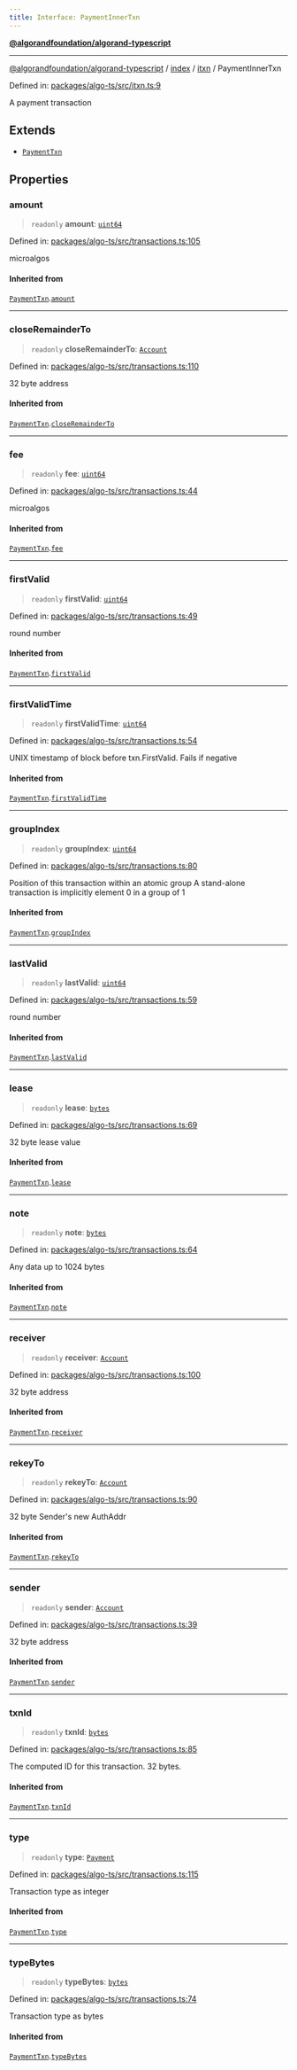 ```yaml
---
title: Interface: PaymentInnerTxn
---
```


[**@algorandfoundation/algorand-typescript**](../../../../README)

***

[@algorandfoundation/algorand-typescript](../../../../README) / [index](../../../README) / [itxn](../README) / PaymentInnerTxn



Defined in: [packages/algo-ts/src/itxn.ts:9](https://github.com/algorandfoundation/puya-ts/blob/main/packages/algo-ts/src/itxn.ts#L9)

A payment transaction

## Extends

- [`PaymentTxn`](../../../-internal-/interfaces/PaymentTxn)

## Properties

### amount

> `readonly` **amount**: [`uint64`](../../../type-aliases/uint64)

Defined in: [packages/algo-ts/src/transactions.ts:105](https://github.com/algorandfoundation/puya-ts/blob/main/packages/algo-ts/src/transactions.ts#L105)

microalgos

#### Inherited from

[`PaymentTxn`](../../../-internal-/interfaces/PaymentTxn).[`amount`](../../../-internal-/interfaces/PaymentTxn#amount)

***

### closeRemainderTo

> `readonly` **closeRemainderTo**: [`Account`](../../../type-aliases/Account)

Defined in: [packages/algo-ts/src/transactions.ts:110](https://github.com/algorandfoundation/puya-ts/blob/main/packages/algo-ts/src/transactions.ts#L110)

32 byte address

#### Inherited from

[`PaymentTxn`](../../../-internal-/interfaces/PaymentTxn).[`closeRemainderTo`](../../../-internal-/interfaces/PaymentTxn#closeremainderto)

***

### fee

> `readonly` **fee**: [`uint64`](../../../type-aliases/uint64)

Defined in: [packages/algo-ts/src/transactions.ts:44](https://github.com/algorandfoundation/puya-ts/blob/main/packages/algo-ts/src/transactions.ts#L44)

microalgos

#### Inherited from

[`PaymentTxn`](../../../-internal-/interfaces/PaymentTxn).[`fee`](../../../-internal-/interfaces/PaymentTxn#fee)

***

### firstValid

> `readonly` **firstValid**: [`uint64`](../../../type-aliases/uint64)

Defined in: [packages/algo-ts/src/transactions.ts:49](https://github.com/algorandfoundation/puya-ts/blob/main/packages/algo-ts/src/transactions.ts#L49)

round number

#### Inherited from

[`PaymentTxn`](../../../-internal-/interfaces/PaymentTxn).[`firstValid`](../../../-internal-/interfaces/PaymentTxn#firstvalid)

***

### firstValidTime

> `readonly` **firstValidTime**: [`uint64`](../../../type-aliases/uint64)

Defined in: [packages/algo-ts/src/transactions.ts:54](https://github.com/algorandfoundation/puya-ts/blob/main/packages/algo-ts/src/transactions.ts#L54)

UNIX timestamp of block before txn.FirstValid. Fails if negative

#### Inherited from

[`PaymentTxn`](../../../-internal-/interfaces/PaymentTxn).[`firstValidTime`](../../../-internal-/interfaces/PaymentTxn#firstvalidtime)

***

### groupIndex

> `readonly` **groupIndex**: [`uint64`](../../../type-aliases/uint64)

Defined in: [packages/algo-ts/src/transactions.ts:80](https://github.com/algorandfoundation/puya-ts/blob/main/packages/algo-ts/src/transactions.ts#L80)

Position of this transaction within an atomic group
A stand-alone transaction is implicitly element 0 in a group of 1

#### Inherited from

[`PaymentTxn`](../../../-internal-/interfaces/PaymentTxn).[`groupIndex`](../../../-internal-/interfaces/PaymentTxn#groupindex)

***

### lastValid

> `readonly` **lastValid**: [`uint64`](../../../type-aliases/uint64)

Defined in: [packages/algo-ts/src/transactions.ts:59](https://github.com/algorandfoundation/puya-ts/blob/main/packages/algo-ts/src/transactions.ts#L59)

round number

#### Inherited from

[`PaymentTxn`](../../../-internal-/interfaces/PaymentTxn).[`lastValid`](../../../-internal-/interfaces/PaymentTxn#lastvalid)

***

### lease

> `readonly` **lease**: [`bytes`](../../../type-aliases/bytes)

Defined in: [packages/algo-ts/src/transactions.ts:69](https://github.com/algorandfoundation/puya-ts/blob/main/packages/algo-ts/src/transactions.ts#L69)

32 byte lease value

#### Inherited from

[`PaymentTxn`](../../../-internal-/interfaces/PaymentTxn).[`lease`](../../../-internal-/interfaces/PaymentTxn#lease)

***

### note

> `readonly` **note**: [`bytes`](../../../type-aliases/bytes)

Defined in: [packages/algo-ts/src/transactions.ts:64](https://github.com/algorandfoundation/puya-ts/blob/main/packages/algo-ts/src/transactions.ts#L64)

Any data up to 1024 bytes

#### Inherited from

[`PaymentTxn`](../../../-internal-/interfaces/PaymentTxn).[`note`](../../../-internal-/interfaces/PaymentTxn#note)

***

### receiver

> `readonly` **receiver**: [`Account`](../../../type-aliases/Account)

Defined in: [packages/algo-ts/src/transactions.ts:100](https://github.com/algorandfoundation/puya-ts/blob/main/packages/algo-ts/src/transactions.ts#L100)

32 byte address

#### Inherited from

[`PaymentTxn`](../../../-internal-/interfaces/PaymentTxn).[`receiver`](../../../-internal-/interfaces/PaymentTxn#receiver)

***

### rekeyTo

> `readonly` **rekeyTo**: [`Account`](../../../type-aliases/Account)

Defined in: [packages/algo-ts/src/transactions.ts:90](https://github.com/algorandfoundation/puya-ts/blob/main/packages/algo-ts/src/transactions.ts#L90)

32 byte Sender's new AuthAddr

#### Inherited from

[`PaymentTxn`](../../../-internal-/interfaces/PaymentTxn).[`rekeyTo`](../../../-internal-/interfaces/PaymentTxn#rekeyto)

***

### sender

> `readonly` **sender**: [`Account`](../../../type-aliases/Account)

Defined in: [packages/algo-ts/src/transactions.ts:39](https://github.com/algorandfoundation/puya-ts/blob/main/packages/algo-ts/src/transactions.ts#L39)

32 byte address

#### Inherited from

[`PaymentTxn`](../../../-internal-/interfaces/PaymentTxn).[`sender`](../../../-internal-/interfaces/PaymentTxn#sender)

***

### txnId

> `readonly` **txnId**: [`bytes`](../../../type-aliases/bytes)

Defined in: [packages/algo-ts/src/transactions.ts:85](https://github.com/algorandfoundation/puya-ts/blob/main/packages/algo-ts/src/transactions.ts#L85)

The computed ID for this transaction. 32 bytes.

#### Inherited from

[`PaymentTxn`](../../../-internal-/interfaces/PaymentTxn).[`txnId`](../../../-internal-/interfaces/PaymentTxn#txnid)

***

### type

> `readonly` **type**: [`Payment`](../../../enumerations/TransactionType#payment)

Defined in: [packages/algo-ts/src/transactions.ts:115](https://github.com/algorandfoundation/puya-ts/blob/main/packages/algo-ts/src/transactions.ts#L115)

Transaction type as integer

#### Inherited from

[`PaymentTxn`](../../../-internal-/interfaces/PaymentTxn).[`type`](../../../-internal-/interfaces/PaymentTxn#type)

***

### typeBytes

> `readonly` **typeBytes**: [`bytes`](../../../type-aliases/bytes)

Defined in: [packages/algo-ts/src/transactions.ts:74](https://github.com/algorandfoundation/puya-ts/blob/main/packages/algo-ts/src/transactions.ts#L74)

Transaction type as bytes

#### Inherited from

[`PaymentTxn`](../../../-internal-/interfaces/PaymentTxn).[`typeBytes`](../../../-internal-/interfaces/PaymentTxn#typebytes)